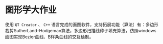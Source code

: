 # 图形学大作业
使用 `QT Creator` 、 `C++` 语言完成的画图软件，支持拓展功能（算法）有：多边形裁剪SutherLand-Hodgeman算法，多边形扫描线种子填充算法，仿照windows画图实现Bezier曲线、B样条曲线的交互绘制。
